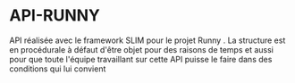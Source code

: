 # API-RUNNY
API réalisée avec le framework SLIM pour le projet Runny . La structure est en procédurale à défaut d'être objet pour des raisons de temps et aussi pour que toute l'équipe travaillant sur cette API puisse le faire dans des conditions qui lui convient
